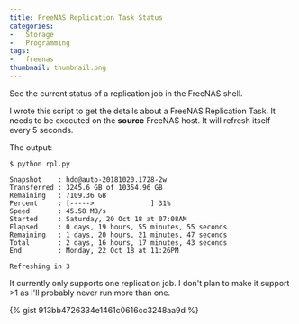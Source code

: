 ```yaml
---
title: FreeNAS Replication Task Status
categories:
-   Storage
-   Programming
tags:
-   freenas
thumbnail: thumbnail.png
---
```


See the current status of a replication job in the FreeNAS shell.

<!-- more -->

I wrote this script to get the details about a FreeNAS Replication Task. It needs to be executed on the **source** FreeNAS host. It will refresh itself every 5 seconds.

The output:

```shell
$ python rpl.py

Snapshot    : hdd@auto-20181020.1728-2w
Transferred : 3245.6 GB of 10354.96 GB
Remaining   : 7109.36 GB
Percent     : [----->              ] 31%
Speed       : 45.58 MB/s
Started     : Saturday, 20 Oct 18 at 07:08AM
Elapsed     : 0 days, 19 hours, 55 minutes, 55 seconds
Remaining   : 1 days, 20 hours, 21 minutes, 47 seconds
Total       : 2 days, 16 hours, 17 minutes, 43 seconds
End         : Monday, 22 Oct 18 at 11:26PM

Refreshing in 3
```

It currently only supports one replication job. I don't plan to make it support >1 as I'll probably never run more than one.

{% gist 913bb4726334e1461c0616cc3248aa9d %}
